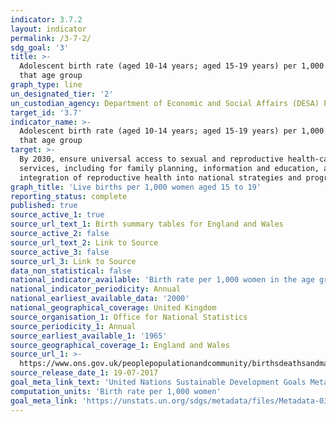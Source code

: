 ```yaml
---
indicator: 3.7.2
layout: indicator
permalink: /3-7-2/
sdg_goal: '3'
title: >-
  Adolescent birth rate (aged 10-14 years; aged 15-19 years) per 1,000 women in
  that age group
graph_type: line
un_designated_tier: '2'
un_custodian_agency: Department of Economic and Social Affairs (DESA) Population Division
target_id: '3.7'
indicator_name: >-
  Adolescent birth rate (aged 10-14 years; aged 15-19 years) per 1,000 women in
  that age group
target: >-
  By 2030, ensure universal access to sexual and reproductive health-care
  services, including for family planning, information and education, and the
  integration of reproductive health into national strategies and programmes
graph_title: 'Live births per 1,000 women aged 15 to 19'
reporting_status: complete
published: true
source_active_1: true
source_url_text_1: Birth summary tables for England and Wales
source_active_2: false
source_url_text_2: Link to Source
source_active_3: false
source_url_3: Link to Source
data_non_statistical: false
national_indicator_available: 'Birth rate per 1,000 women in the age group 15 to 19'
national_indicator_periodicity: Annual
national_earliest_available_data: '2000'
national_geographical_coverage: United Kingdom
source_organisation_1: Office for National Statistics
source_periodicity_1: Annual
source_earliest_available_1: '1965'
source_geographical_coverage_1: England and Wales
source_url_1: >-
  https://www.ons.gov.uk/peoplepopulationandcommunity/birthsdeathsandmarriages/livebirths/datasets/birthsummarytables
source_release_date_1: 19-07-2017
goal_meta_link_text: 'United Nations Sustainable Development Goals Metadata: 3.7.2'
computation_units: 'Birth rate per 1,000 women'
goal_meta_link: 'https://unstats.un.org/sdgs/metadata/files/Metadata-03-07-02.pdf'
---
```

